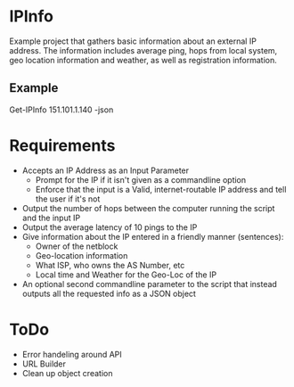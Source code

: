 # IPInfo
Example project that gathers basic information about an external IP address.  The information includes average ping, hops from local system, geo location information and weather, as well as registration information.  

## Example
Get-IPInfo 151.101.1.140 -json

# Requirements
* Accepts an IP Address as an Input Parameter
  * Prompt for the IP if it isn't given as a commandline option
  * Enforce that the input is a Valid, internet-routable IP address and tell the user if it's not
* Output the number of hops between the computer running the script and the input IP
* Output the average latency of 10 pings to the IP
* Give information about the IP entered in a friendly manner (sentences):
  * Owner of the netblock
  * Geo-location information 
  * What ISP, who owns the AS Number, etc
  * Local time and Weather for the Geo-Loc of the IP
* An optional second commandline parameter to the script that instead outputs all the requested info as a JSON object

# ToDo
* Error handeling around API
* URL Builder
* Clean up object creation